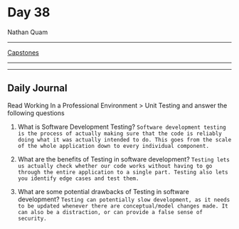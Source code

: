 # Day 38

Nathan Quam

---

[Capstones](https://github.com/JordanWilker/Prompetition)

---

---

## Daily Journal

Read Working In a Professional Environment > Unit Testing and answer the following questions

1. What is Software Development Testing?
`
Software development testing is the process of actually making sure that the code is reliably doing what it was actually intended to do. This goes from the scale of the whole application down to every individual component.
`

2. What are the benefits of Testing in software development?
`
Testing lets us actually check whether our code works without having to go through the entire application to a single part. Testing also lets you identify edge cases and test them.
`

3. What are some potential drawbacks of Testing in software development?
`
Testing can potentially slow development, as it needs to be updated whenever there are conceptual/model changes made. It can also be a distraction, or can provide a false sense of security.
`
